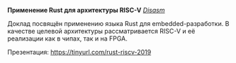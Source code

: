 **Применение Rust для архитектуры RISC-V**
_[Disasm](https://github.com/Disasm)_

Доклад посвящён применению языка Rust для embedded-разработки.
В качестве целевой архитектуры рассматривается RISC-V и её реализации как в чипах, так и на FPGA.

Презентация: https://tinyurl.com/rust-riscv-2019
